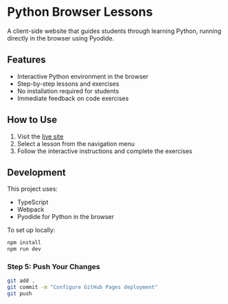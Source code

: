 # Python Browser Lessons

A client-side website that guides students through learning Python, running
directly in the browser using Pyodide.

## Features

- Interactive Python environment in the browser
- Step-by-step lessons and exercises
- No installation required for students
- Immediate feedback on code exercises

## How to Use

1. Visit the [live site](https://yourusername.github.io/)
2. Select a lesson from the navigation menu
3. Follow the interactive instructions and complete the exercises

## Development

This project uses:
- TypeScript
- Webpack
- Pyodide for Python in the browser

To set up locally:
```bash
npm install
npm run dev
```

### Step 5: Push Your Changes

```bash
git add .
git commit -m "Configure GitHub Pages deployment"
git push
```